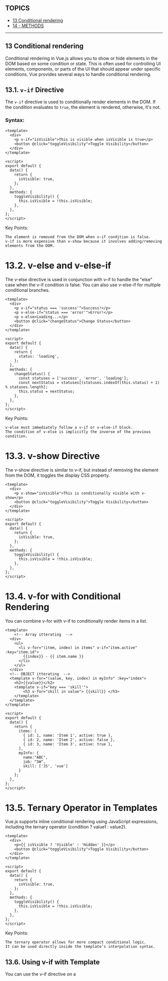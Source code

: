 ## TOPICS
* [13 Conditional rendering
](#Conditional_rendering)
* [14 - METHODS](#methods)
----------------------------------------------------------------------------------------------------------------------------
## 13 Conditional rendering

Conditional rendering in Vue.js allows you to show or hide elements in the DOM based on some condition or state. This is often used for controlling UI elements, components, or parts of the UI that should appear under specific conditions. Vue provides several ways to handle conditional rendering.

## 13.1. `v-if` Directive

The `v-if` directive is used to conditionally render elements in the DOM. If the condition evaluates to `true`, the element is rendered, otherwise, it's not.

### Syntax:

```vue
<template>
  <div>
    <p v-if="isVisible">This is visible when isVisible is true</p>
    <button @click="toggleVisibility">Toggle Visibility</button>
  </div>
</template>

<script>
export default {
  data() {
    return {
      isVisible: true,
    };
  },
  methods: {
    toggleVisibility() {
      this.isVisible = !this.isVisible;
    },
  },
};
</script>
```

Key Points:

    The element is removed from the DOM when v-if condition is false.
    v-if is more expensive than v-show because it involves adding/removing elements from the DOM.

# 13.2. v-else and v-else-if
The v-else directive is used in conjunction with v-if to handle the "else" case when the v-if condition is false. You can also use v-else-if for multiple conditional branches.

```vue
<template>
  <div>
    <p v-if="status === 'success'">Success!</p>
    <p v-else-if="status === 'error'">Error!</p>
    <p v-else>Loading...</p>
    <button @click="changeStatus">Change Status</button>
  </div>
</template>

<script>
export default {
  data() {
    return {
      status: 'loading',
    };
  },
  methods: {
    changeStatus() {
      const statuses = ['success', 'error', 'loading'];
      const nextStatus = statuses[(statuses.indexOf(this.status) + 1) % statuses.length];
      this.status = nextStatus;
    },
  },
};
</script>

```
Key Points:

    v-else must immediately follow a v-if or v-else-if block.
    The condition of v-else is implicitly the inverse of the previous condition.

# 13.3. v-show Directive

The v-show directive is similar to v-if, but instead of removing the element from the DOM, it toggles the display CSS property.

```vue
<template>
  <div>
    <p v-show="isVisible">This is conditionally visible with v-show</p>
    <button @click="toggleVisibility">Toggle Visibility</button>
  </div>
</template>

<script>
export default {
  data() {
    return {
      isVisible: true,
    };
  },
  methods: {
    toggleVisibility() {
      this.isVisible = !this.isVisible;
    },
  },
};
</script>

```

# 13.4. v-for with Conditional Rendering

You can combine v-for with v-if to conditionally render items in a list.

```vue
<template>
    <!-- Array itterating  -->
  <div>
    <ul>
      <li v-for="(item, index) in items" v-if="item.active" :key="item.id">
        {{index}} - {{ item.name }}
      </li>
    </ul>
  </div>
  <!-- OBJECT itterating  -->
  <template v-for="(value, key, index) in myInfo" :key="index">
    <h2>{{value}}</h2>
    <template v-if="key === 'skill'">
        <h3 v-for="skill in value"> {{skill}} </h3>
    </template>
  </template>
</template>

<script>
export default {
  data() {
    return {
      items: [
        { id: 1, name: 'Item 1', active: true },
        { id: 2, name: 'Item 2', active: false },
        { id: 3, name: 'Item 3', active: true },
      ],
      myInfo: {
        name:"ABC",
        job: "SW",
        skill: ['JS', 'vue']
      }
    };
  },
};
</script>

```

# 13.5. Ternary Operator in Templates

Vue.js supports inline conditional rendering using JavaScript expressions, including the ternary operator (condition ? value1 : value2).

```vue
<template>
  <div>
    <p>{{ isVisible ? 'Visible' : 'Hidden' }}</p>
    <button @click="toggleVisibility">Toggle Visibility</button>
  </div>
</template>

<script>
export default {
  data() {
    return {
      isVisible: true,
    };
  },
  methods: {
    toggleVisibility() {
      this.isVisible = !this.isVisible;
    },
  },
};
</script>

```
Key Points:

    The ternary operator allows for more compact conditional logic.
    It can be used directly inside the template’s interpolation syntax.

## 13.6. Using v-if with Template

You can use the v-if directive on a <template> tag to conditionally render multiple elements without adding an extra DOM element.
```vue
<template>
  <div>
    <template v-if="isVisible">
      <p>This will be shown</p>
      <p>This will also be shown</p>
    </template>
  </div>
</template>

<script>
export default {
  data() {
    return {
      isVisible: true,
    };
  },
};
</script>
```
Key Points:

    Using v-if on <template> does not create an extra wrapper element, which is helpful for keeping your DOM structure clean.

# Note
Vue.js provides multiple directives for conditional rendering, each with its own use case and performance implications. Here's a quick rundown of when to use each:

    v-if: Use for conditions that need to add/remove elements from the DOM.
    v-show: Use for conditions where you need to toggle visibility without removing elements from the DOM.
    v-else and v-else-if: Use to handle "else" and "else if" cases in conditional rendering.
    v-for with v-if: Use for rendering lists with conditions, though be mindful of performance.
    Ternary Operators: Use for inline conditions in template expressions.
    v-if with <template>: Use when you need to render multiple elements conditionally without adding extra DOM elements.


# List and key sample
```vue
<template>
    <!-- Here if u not mention the key, then while shuffling input value will not shuffle  -->
  <template v-for="name in names" :key="name">
    <h2>{{ name }}</h2>
    <input placeholder="Last name" />
    <hr />
  </template>
  <button @click="shuffle">Shuffle!</button>
</template>

<script>
import _ from "lodash";
export default {
  name: "App",
  data() {
    return {
      names: ["Bruce", "Clark", "Diana", "Barry"],
    };
  },
  methods: {
    shuffle() {
      console.log(this.names);
      this.names = _.shuffle(this.names);
    },
  },
};
</script>

<style>
#app {
  font-family: Avenir, Helvetica, Arial, sans-serif;
  -webkit-font-smoothing: antialiased;
  -moz-osx-font-smoothing: grayscale;
  text-align: center;
  color: #2c3e50;
  margin-top: 60px;
}
</style>

```
# Key Considerations for Better Performance

    Use Unique Keys: Always ensure that the key is unique, typically using an ID or a unique property of the item.
    Avoid Using Index as key: Do not use the index as the key if the list order is likely to change.
    Reordering Lists: If the order of list items is likely to change (e.g., drag-and-drop), it’s important that each list item has a unique and stable key to prevent Vue from reusing or misplacing elements.

======================================================================================================================================================
<a name="methods" />
## 14 - METHODS

```vue
<template>
    <h2>{{2 + 3 + 5}}</h2>
    <h2>Add Method = {{ add(2, 3, 5) }} </h2>
    <h2>Multiplt Method = {{ multiply(baseValue) }} </h2>
</template>

<script>
    export default {
        name: 'App',
        data(){
            return {
                baseValue:5,
                baseMultiplier: 10
            }
        },
        // DONT USE ARROW FUNTION INSIDE METHOD IT WILL RETURN UNDEFINED ERROR ON CONSOLE 
        methods: {
            add(a, b, c){
                return a + b + c
            },
            multiply(num){
                return this.baseMultiplier * num
            }
        },
    }
</script>
```

# 14.1 Methods vs Computed Properties

    Both methods and computed properties are used for reactive logic in Vue.js, but there are some key differences:

    Methods: Methods are executed every time they are referenced. They are useful for performing actions that don’t need to be cached, such as event handling.

    Computed Properties: Computed properties are cached based on their dependencies. They are only recomputed when the data they depend on changes.

```vue
<template>
  <div>
    <p>{{ reversedName }}</p> <!-- Computed -->
    <button @click="reverseName">Reverse Name</button> <!-- Method -->
  </div>
</template>

<script>
export default {
  data() {
    return {
      name: 'Vue.js'
    };
  },
  computed: {
    reversedName() {
      return this.name.split('').reverse().join('');
    }
  },
  methods: {
    reverseName() {
      this.name = this.name.split('').reverse().join('');
    }
  }
}
</script>
```

# 14.2 Accessing Methods in Other Parts of the Component

Methods can be accessed not just from the template but also from within other methods or lifecycle hooks. You can use this to call methods within the component.

```vue
<template>
  <div>
    <button @click="handleClick">Click me</button>
  </div>
</template>

<script>
export default {
  data() {
    return {
      count: 0
    };
  },
  methods: {
    increment() {
      this.count++;
    },
    handleClick() {
      this.increment();
      console.log("Button clicked!");
    }
  }
}
</script>
```

# 14.3 Using this Inside Methods

Within methods, you can access the component's data, computed properties, and other methods via the this keyword.

```vue
<template>
  <div>
    <button @click="showMessage">Show Message</button>
  </div>
</template>

<script>
export default {
  data() {
    return {
      message: "Hello, Vue!"
    };
  },
  methods: {
    showMessage() {
      alert(this.message); // Accessing data inside method using 'this'
    }
  }
}
</script>
```

# 14.4 Binding this to Methods

In JavaScript, when you pass methods around, this may not point to the Vue component instance. To solve this issue, you can use .bind(this) or arrow functions.

```vue 
<template>
  <div>
    <button @click="handleClick">Click me</button>
  </div>
</template>

<script>
export default {
  data() {
    return {
      count: 0
    };
  },
  methods: {
    handleClick: function() {
      // 'this' refers to the Vue instance
      this.count++;
      console.log(this.count);
    }
  }
}
</script>
```

# 14.5 Method Callbacks and Promises

You can use methods with asynchronous code like setTimeout, setInterval, or Promises. This is useful for handling side effects and performing actions after delays.

```vue
<template>
  <div>
    <button @click="fetchData">Fetch Data</button>
    <p>{{ status }}</p>
  </div>
</template>

<script>
export default {
  data() {
    return {
      status: 'Waiting for data...'
    };
  },
  methods: {
    async fetchData() {
      this.status = 'Loading...';
      try {
        const response = await fetch('https://jsonplaceholder.typicode.com/posts');
        const data = await response.json();
        this.status = `Received ${data.length} posts`;
      } catch (error) {
        this.status = 'Error loading data';
      }
    }
  }
}
</script>
```

==========================================================================================================================================
## 15- EVENTS

# 15.Basic Event Handling

In Vue.js, you can bind an event handler to an element using the v-on directive. A common shorthand for this is the @ symbol.

```vue
<!-- Basic Event Binding -->
<template>
  <button v-on:click="handleClick">Click me</button>
  <!-- Shorthand -->
  <button @click="handleClick">Click me</button>
</template>

<script>
export default {
  methods: {
    handleClick() {
      console.log('Button clicked');
    }
  }
}
</script>
```

# 15.2. Modifiers

Vue provides several event modifiers to make event handling more convenient. They allow you to specify additional behaviors when handling events, such as stopping event propagation, preventing the default action, and more.

Event Modifiers:

    .stop: Calls event.stopPropagation() to prevent the event from bubbling up the DOM.
    .prevent: Calls event.preventDefault() to prevent the default action associated with the event.
    .capture: Adds event listener in capture mode, which is the opposite of the default "bubble" mode.
    .once: Ensures the event handler is triggered only once.
    .passive: Marks the event handler as passive, which can improve performance for scrolling and touch events.

```vue
<template>
  <!-- Prevents default action (e.g., submitting a form) -->
  <form @submit.prevent="handleSubmit">Submit</form>

  <!-- Stops event propagation (e.g., clicks won't propagate to parent elements) -->
  <button @click.stop="handleClick">Click me</button>

  <!-- Handles event in capture phase -->
  <div @click.capture="handleClickInCapture">Click here</div>
</template>
```

# 15.3 Event Modifiers
.stop
  Stops the event from propagating to parent elements.

.prevent
  Prevents the default behavior associated with the event.

.capture
  Enables event capture, which is the opposite of the normal event bubbling.

.once
  Executes the event handler only once, then removes it.

.passive
  Improves performance by telling the browser that the event handler will not call preventDefault.


```vue
<button @click.stop="handleClick">Click me</button>
<form @submit.prevent="handleSubmit">Submit</form>
<div @click.capture="handleClickInCapture">Click me in capture phase</div>
<button @click.once="handleClickOnce">Click me only once</button>
<div @scroll.passive="handleScroll">Scroll me</div>
```

# 15.4 Custom Events
In Vue, components can emit custom events to communicate with their parent components. You can emit events from a child component and listen for those events in the parent component.

```vue
<!-- Emitting Events in Child Component: -->
<!-- ChildComponent.vue -->
<template>
  <button @click="sendEvent">Send Event</button>
</template>

<script>
export default {
  methods: {
    sendEvent() {
      this.$emit('custom-event', 'Hello from Child');
    }
  }
}
</script>


<!-- Listening for Events in Parent Component: -->
 <!-- ParentComponent.vue -->
<template>
  <ChildComponent @custom-event="handleCustomEvent" />
</template>

<script>
import ChildComponent from './ChildComponent.vue';

export default {
  components: { ChildComponent },
  methods: {
    handleCustomEvent(payload) {
      console.log(payload); // "Hello from Child"
    }
  }
}
</script>
```

# 15.5. Event Handling in Components

Vue components can listen for native DOM events or custom events from child components. Additionally, components can bind multiple events or conditionally handle events using methods.
Binding Multiple Event Handlers:

You can bind multiple event handlers by using an object syntax with v-on.

```vue
<template>
  <button v-on="{ click: handleClick, mouseover: handleMouseOver }">
    Hover or Click me
  </button>
</template>

<!-- Conditionally Handling Events: -->
 <template>
  <button @click="isEnabled ? handleClick() : null">Click me</button>
</template>
```

# 15.6. Key Modifiers

Vue provides special key modifiers that make it easy to listen for specific keys in event handlers.
Common Key Modifiers:

    .enter: Fires when the Enter key is pressed.
    .tab: Fires when the Tab key is pressed.
    .esc: Fires when the Escape key is pressed.
    .space: Fires when the Spacebar key is pressed.

```html
<template>
  <!-- Handle enter key -->
  <input @keyup.enter="handleEnter">

  <!-- Handle escape key -->
  <input @keyup.esc="handleEscape">
</template>

<script>
export default {
  methods: {
    handleEnter() {
      console.log('Enter key pressed');
    },
    handleEscape() {
      console.log('Escape key pressed');
    }
  }
}
</script>

<!-- You can also combine multiple key modifiers: -->
 <!-- Listen for Enter or Escape key -->
<input @keyup.enter.esc="handleKeyPress">

```


NOTE:
Vue's event handling system provides a clean, declarative, and flexible way to respond to user interactions and DOM events. You can use the v-on directive or its shorthand @ to bind event listeners, apply event modifiers for common behaviors, and emit custom events to communicate between components. This flexibility makes Vue a powerful tool for handling events in modern web applications.


==================================================================================================================================================

## 16 Form handling

# 16.1 Basic Example: Simple Form Binding

In Vue.js, you can handle form inputs using two-way data binding with the v-model directive. Here's a simple example of handling a form in Vue:

```html
<!DOCTYPE html>
<html lang="en">
<head>
  <meta charset="UTF-8">
  <meta name="viewport" content="width=device-width, initial-scale=1.0">
  <title>Vue Form Handling</title>
</head>
<body>
  <div id="app">
    <h2>Vue Form Handling Example</h2>
    <form @submit.prevent="handleSubmit">
      <div>
        <label for="name">Name:</label>
        <input type="text" id="name" v-model="form.name" required>
      </div>
      <div>
        <label for="email">Email:</label>
        <input type="email" id="email" v-model="form.email" required>
      </div>
      <button type="submit">Submit</button>
    </form>

    <div v-if="submitted">
      <h3>Form Submitted</h3>
      <p>Name: {{ form.name }}</p>
      <p>Email: {{ form.email }}</p>
    </div>
  </div>

  <script src="https://cdn.jsdelivr.net/npm/vue@2.6.14/dist/vue.js"></script>
  <script>
    new Vue({
      el: '#app',
      data: {
        form: {
          name: '',
          email: ''
        },
        submitted: false
      },
      methods: {
        handleSubmit() {
          this.submitted = true;
          // You can also send data to an API here
          console.log('Form Data:', this.form);
        }
      }
    });
  </script>
</body>
</html>
```
v-model: This directive creates a two-way data binding between the form inputs and the component’s data. In this case, the input fields for name and email are bound to the form.name and form.email data properties.

@submit.prevent: This listens for the form submission event. The .prevent modifier prevents the default form submission behavior (which would cause a page reload).

handleSubmit: This method is triggered when the form is submitted. In this example, it sets submitted to true and logs the form data to the console. You could also add logic to submit the form data to a server or API here.

# 16.2 Handling Multiple Inputs

You can handle more complex forms with multiple fields by extending the data object. Here's an example with additional fields like "age" and "message".

```html
<div id="app">
  <form @submit.prevent="handleSubmit">
    <div>
      <label for="name">Name:</label>
      <input type="text" id="name" v-model="form.name" required>
    </div>
    <div>
      <label for="email">Email:</label>
      <input type="email" id="email" v-model="form.email" required>
    </div>
    <div>
      <label for="age">Age:</label>
      <input type="number" id="age" v-model="form.age" required>
    </div>
    <div>
      <label for="message">Message:</label>
      <textarea id="message" v-model="form.message" required></textarea>
    </div>
    <button type="submit">Submit</button>
  </form>

  <div v-if="submitted">
    <h3>Form Submitted</h3>
    <p>Name: {{ form.name }}</p>
    <p>Email: {{ form.email }}</p>
    <p>Age: {{ form.age }}</p>
    <p>Message: {{ form.message }}</p>
  </div>
</div>
```
```js
data: {
  form: {
    name: '',
    email: '',
    age: '',
    message: ''
  },
  submitted: false
}
```

# 16.3 Validations

To ensure data integrity, you can add basic validation in your Vue method or use external libraries like VeeValidate or Vuelidate for more advanced form validation.
Basic Validation Example:
```js
methods: {
  handleSubmit() {
    if (!this.form.name || !this.form.email || !this.form.age || !this.form.message) {
      alert("Please fill all fields");
      return;
    }
    this.submitted = true;
    console.log('Form Data:', this.form);
  }
}
```

# 16.4 Working with Checkboxes and Radio Buttons

You can also bind to checkboxes and radio buttons in Vue using v-model.

```html
<div>
  <label>
    <input type="checkbox" v-model="form.acceptTerms"> I accept the terms and conditions
  </label>
</div>
```

In this case, form.acceptTerms will be a boolean (true or false).

```html
<div>
  <label>
    <input type="radio" v-model="form.gender" value="male"> Male
  </label>
  <label>
    <input type="radio" v-model="form.gender" value="female"> Female
  </label>
</div>
```

# 16.5 Submitting Form Data

For submitting form data to a server, you can use axios, fetch, or other HTTP libraries. Here’s how you might do it with axios:

```js
methods: {
  async handleSubmit() {
    try {
      const response = await axios.post('/submit-form', this.form);
      this.submitted = true;
      console.log('Response:', response.data);
    } catch (error) {
      console.error('Error submitting form:', error);
    }
  }
}
```

====================================================================================================================================================

## 17-MODIFIER

In Vue.js, modifiers are special postfixes added to directives to modify their behavior. They allow you to tweak the behavior of an event or a directive without having to write additional logic in your methods.

Here’s a detailed overview of the common modifiers in Vue.js, including .md (though I assume you might be referring to event and directive modifiers rather than .md as a file extension).

# 17.1 Event Modifiers
Event modifiers are added to event listeners to modify their behavior. They help to handle specific event-related tasks like stopping the event propagation, preventing the default action, or listening for certain types of events.

# 17.1.1 .prevent

This modifier calls event.preventDefault() to prevent the default behavior of an event.

```html
<!-- Prevents the default action of the form submission -->
<form @submit.prevent="submitForm">
  <button type="submit">Submit</button>
</form>
```

# 17.1.2 .stop

This modifier calls event.stopPropagation() to stop the event from propagating up to parent elements.

```html
<!-- Prevents event bubbling (no parent will be notified) -->
<button @click.stop="doSomething">Click Me</button>
```

# 17.1.3 .capture

This modifier listens for events during the capture phase, before they reach the target element.

```html
<!-- Event is captured before bubbling starts -->
<div @click.capture="onCapture">Click Me</div>
```

# 17.1.4 .self

This modifier ensures the event is only triggered if the event target is the element itself (not its children).

```html
<!-- Click on the button itself, but not on the children of the button -->
<button @click.self="onClick">Click Me</button>
```

# 17.1.5 .once

This modifier ensures the event is triggered only once.

# 17.1.6 .passive

This modifier is used to indicate that the event listener will not call event.preventDefault(), which is useful for optimizing touch and wheel events.

# 17.1.7 .dblclick

You can use this modifier to listen for the double-click event.

```html
<!-- Event will trigger only the first time -->
<button @click.once="onClick">Click Me Once</button>

<!-- The event listener is passive (does not prevent default) -->
<div @scroll.passive="onScroll">Scroll Me</div>

<button @click.dblclick="onDblClick">Double Click Me</button>

```


# 17.2. Input Modifiers

These modifiers are used to modify the behavior of form elements like <input>, <textarea>, and <select> when binding with v-model.

# 17.2.1 .lazy

By default, v-model updates the bound data on input events. The .lazy modifier updates the data only after the change event, not the input event.

# 17.2.2 .number

This modifier attempts to automatically convert the input value to a number.

# 17.2.3 .trim

This modifier automatically trims any whitespace from the input value.

```html
<!-- Update value after losing focus or after pressing enter -->
<input v-model.lazy="message">

<!-- Automatically converts input to number -->
<input v-model.number="age" type="number">


<!-- Automatically trims spaces -->
<input v-model.trim="message" placeholder="No spaces around">
```

# 17.3. Modifiers for v-bind

The v-bind directive doesn't have its own set of specific modifiers, but you can still use standard Vue.js syntax like .sync for two-way binding between parent and child components.

# 17.3.1 .sync

This modifier is used to enable two-way binding for prop updates between parent and child components.

```html
<!-- Parent Component -->
<child-component :value.sync="parentValue"></child-component>

<!-- Child Component -->
<template>
  <button @click="$emit('update:value', newValue)">Update</button>
</template>
```

# 17.4. Modifiers for v-model (Vue 3 specific)

Vue 3 added a few enhancements to the v-model directive, including the use of custom modifiers when working with multiple v-model bindings in the same component.

# 17.4.1 .modelValue

In Vue 3, you can use the .modelValue prop to handle multiple model bindings:
```html
<!-- In Parent Component -->
<custom-input v-model:modelValue="value"></custom-input>

<!-- In Child Component -->
<template>
  <input v-model="localValue" />
</template>
<script>
export default {
  props: ['modelValue'],
  data() {
    return {
      localValue: this.modelValue
    };
  },
  watch: {
    localValue(newVal) {
      this.$emit('update:modelValue', newVal);
    }
  }
}
</script>
```

In Vue.js, modifiers are special postfixes added to directives to modify their behavior. They allow you to tweak the behavior of an event or a directive without having to write additional logic in your methods.

Here’s a detailed overview of the common modifiers in Vue.js, including .md (though I assume you might be referring to event and directive modifiers rather than .md as a file extension).
1. Event Modifiers

Event modifiers are added to event listeners to modify their behavior. They help to handle specific event-related tasks like stopping the event propagation, preventing the default action, or listening for certain types of events.
1.1 .prevent

This modifier calls event.preventDefault() to prevent the default behavior of an event.

<!-- Prevents the default action of the form submission -->
<form @submit.prevent="submitForm">
  <button type="submit">Submit</button>
</form>

1.2 .stop

This modifier calls event.stopPropagation() to stop the event from propagating up to parent elements.

<!-- Prevents event bubbling (no parent will be notified) -->
<button @click.stop="doSomething">Click Me</button>

1.3 .capture

This modifier listens for events during the capture phase, before they reach the target element.

<!-- Event is captured before bubbling starts -->
<div @click.capture="onCapture">Click Me</div>

1.4 .self

This modifier ensures the event is only triggered if the event target is the element itself (not its children).

<!-- Click on the button itself, but not on the children of the button -->
<button @click.self="onClick">Click Me</button>

1.5 .once

This modifier ensures the event is triggered only once.

<!-- Event will trigger only the first time -->
<button @click.once="onClick">Click Me Once</button>

1.6 .passive

This modifier is used to indicate that the event listener will not call event.preventDefault(), which is useful for optimizing touch and wheel events.

<!-- The event listener is passive (does not prevent default) -->
<div @scroll.passive="onScroll">Scroll Me</div>

1.7 .dblclick

You can use this modifier to listen for the double-click event.

<button @click.dblclick="onDblClick">Double Click Me</button>

2. Input Modifiers

These modifiers are used to modify the behavior of form elements like <input>, <textarea>, and <select> when binding with v-model.
2.1 .lazy

By default, v-model updates the bound data on input events. The .lazy modifier updates the data only after the change event, not the input event.

<!-- Update value after losing focus or after pressing enter -->
<input v-model.lazy="message">

2.2 .number

This modifier attempts to automatically convert the input value to a number.

<!-- Automatically converts input to number -->
<input v-model.number="age" type="number">

2.3 .trim

This modifier automatically trims any whitespace from the input value.

<!-- Automatically trims spaces -->
<input v-model.trim="message" placeholder="No spaces around">

3. Modifiers for v-bind

The v-bind directive doesn't have its own set of specific modifiers, but you can still use standard Vue.js syntax like .sync for two-way binding between parent and child components.
3.1 .sync

This modifier is used to enable two-way binding for prop updates between parent and child components.

<!-- Parent Component -->
<child-component :value.sync="parentValue"></child-component>

<!-- Child Component -->
<template>
  <button @click="$emit('update:value', newValue)">Update</button>
</template>

4. Modifiers for v-model (Vue 3 specific)

Vue 3 added a few enhancements to the v-model directive, including the use of custom modifiers when working with multiple v-model bindings in the same component.
4.1 .modelValue

In Vue 3, you can use the .modelValue prop to handle multiple model bindings:

<!-- In Parent Component -->
<custom-input v-model:modelValue="value"></custom-input>

<!-- In Child Component -->
<template>
  <input v-model="localValue" />
</template>
<script>
export default {
  props: ['modelValue'],
  data() {
    return {
      localValue: this.modelValue
    };
  },
  watch: {
    localValue(newVal) {
      this.$emit('update:modelValue', newVal);
    }
  }
}
</script>

# 17.5. Custom Modifiers in Vue (With Custom Directives)

Vue allows you to create custom modifiers for your own custom directives. This is an advanced feature, and it's typically used for specific tasks that are not covered by Vue's built-in modifiers.
Example of a custom directive with a modifier:

```html
<script>
Vue.directive('focus', {
  bind(el, binding) {
    if (binding.modifiers.auto) {
      el.focus();
    }
  }
});
<script/>
<template>
{/* <!-- Will automatically focus the element --> */}
<input v-focus.auto>
</template>
```

## Summary of Common Modifiers

   # Event Modifiers:
        .prevent: Prevents the default behavior.
        .stop: Stops the event propagation.
        .capture: Listens during the capture phase.
        .self: Only triggers if the event target is the element itself.
        .once: Triggers the event only once.
        .passive: Prevents the use of event.preventDefault().
        .dblclick: Listens for a double-click.

  # Input Modifiers:
        .lazy: Updates only on the change event.
        .number: Converts the value to a number.
        .trim: Trims whitespace from the input.

  #  v-bind and v-model:
        .sync: Enables two-way binding for props.
        .modelValue: Used in Vue 3 for two-way binding with custom components.

These modifiers make Vue.js highly flexible, allowing you to easily handle common event-related tasks and input behaviors with minimal boilerplate code.

===================================================================================================================================================
## 18 COMPUTED PROPERTIES

# 18.1 What are Computed Properties?

Computed properties in Vue.js are special methods used to declare properties that are derived from other data in the Vue instance. Unlike regular methods, computed properties are cached based on their dependencies and will only re-evaluate when one of their dependencies changes.
Key Characteristics:

    1. Caching: Computed properties are cached based on their dependencies. If the data they depend on has not changed, they are not re-executed.
    2. Declarative: Computed properties are used to declaratively define logic based on reactive data.
    3. Getter and Setter: Computed properties can have both a getter (the value is returned) and a setter (used for updating the value).

EXAMPLE
```html
<template>
  <div>
    <input v-model="firstName" placeholder="Enter first name">
    <input v-model="lastName" placeholder="Enter last name">
    <p>Full Name: {{ fullName }}</p>
  </div>
</template>

<script>
export default {
  data() {
    return {
      firstName: '',
      lastName: ''
    };
  },
  computed: {
    fullName() {
      return this.firstName + ' ' + this.lastName;
    }
  }
}
</script>
```

# When to Use Computed Properties

    1. Complex Data Transformation: When you need to perform complex calculations or transform data based on the state.
    2. Efficient Re-rendering: If the computation depends on reactive properties, Vue will only recalculate when those specific properties change.
    3. Avoiding Repetitive Logic: If the same logic is used in multiple places, computed properties can simplify the code by centralizing the logic.

# 18.2 Computed Properties with Getter and Setter

Computed properties can have both a getter and a setter, which is useful when you want to bind a property to both read and write operations.

```html
<template>
  <div>
    <input v-model="fullName" placeholder="Enter full name">
    <p>First Name: {{ firstName }}</p>
    <p>Last Name: {{ lastName }}</p>
  </div>
</template>

<script>
export default {
  data() {
    return {
      firstName: '',
      lastName: ''
    };
  },
  computed: {
    fullName: {
      // Getter
      get() {
        return this.firstName + ' ' + this.lastName;
      },
      // Setter
      set(newValue) {
        const names = newValue.split(' ');
        this.firstName = names[0] || '';
        this.lastName = names[1] || '';
      }
    }
  }
}
</script>
```

# When to Use Setter

    To allow two-way binding with input fields, as in the example where the user can modify the fullName field, and the underlying firstName and lastName are updated automatically.

# 18.3 Computed vs Methods
Computed Properties:

    Cached: Only re-evaluated when their dependencies change.
    Declarative: Used for properties that are dependent on other data.
    No parameters: Computed properties do not accept parameters and work on reactive data in the component.

Methods:

    Not Cached: Re-executed on each render.
    Imperative: Methods are functions that do not automatically update unless explicitly called.
    Can accept parameters: Methods are designed for actions that require input or more complex logic.

```vue
<template>
  <div>
    <p>Computed: {{ fullName }}</p>
    <p>Method: {{ getFullName() }}</p>
  </div>
</template>

<script>
export default {
  data() {
    return {
      firstName: 'John',
      lastName: 'Doe'
    };
  },
  computed: {
    fullName() {
      return this.firstName + ' ' + this.lastName;
    }
  },
  methods: {
    getFullName() {
      return this.firstName + ' ' + this.lastName;
    }
  }
}
</script>
```
Differences:

    fullName (computed) will only re-evaluate when either firstName or lastName changes.
    getFullName (method) will be re-executed every time the component re-renders.

# 18.4 Computed Properties with Multiple Dependencies

Computed properties automatically update when any of their dependencies change, and Vue efficiently tracks those dependencies for you.

```vue
<template>
  <div>
    <input v-model="quantity" type="number" />
    <input v-model="price" type="number" />
    <p>Total: {{ totalPrice }}</p>
  </div>
</template>

<script>
export default {
  data() {
    return {
      quantity: 0,
      price: 0
    };
  },
  computed: {
    totalPrice() {
      return this.quantity * this.price;
    }
  }
}
</script>
```

# 18.5 Computed Properties with Objects and Arrays

Computed properties can also return complex objects or arrays, not just simple values.

```vue
<template>
  <div>
    <p>{{ userInfo.name }}</p>
    <p>{{ userInfo.age }}</p>
  </div>
</template>

<script>
export default {
  data() {
    return {
      firstName: 'John',
      lastName: 'Doe',
      birthYear: 1990
    };
  },
  computed: {
    userInfo() {
      return {
        name: this.firstName + ' ' + this.lastName,
        age: new Date().getFullYear() - this.birthYear
      };
    }
  }
}
</script>
```


# Conclusion

    Computed properties are a powerful feature of Vue.js that allow you to compute derived state from reactive data efficiently.
    They offer automatic caching and reactivity, reducing unnecessary re-calculations and improving performance.
    Use them when you need to perform calculations or transformations based on data, especially if the result should be cached and automatically updated when dependencies change.

======================================================================================================================================================

## 19 What are Watchers?

In Vue.js, watchers allow you to observe and react to changes in data. They are useful when you need to perform asynchronous or expensive operations in response to changing data. While computed properties are ideal for derived state that needs to be cached, watchers are used for more complex side effects when data changes.

Key Characteristics:
    Reacting to Data Changes: Watchers track changes to specific data properties.
    Used for Side Effects: They are generally used to execute code in response to state changes (e.g., making HTTP requests, performing complex logic).
    Asynchronous Operations: Watchers are often used to trigger asynchronous tasks, such as API calls.

```js
watch: {
  // Watching a single property
  propName(newVal, oldVal) {
    // Code to run when 'propName' changes
  },

  // Watching multiple properties
  'dataProperty1': function (newVal, oldVal) {
    // Code to run when 'dataProperty1' changes
  },

  // Watching nested properties with deep option
  'nested.property': {
    handler(newVal, oldVal) {
      // Code to run when 'nested.property' changes
    },
    deep: true
  }
}
```
Explanation:

    propName: The data property to be watched.
    newVal and oldVal: newVal is the new value of the watched property, and oldVal is the previous value.
    deep: Used when you want to watch an object or array deeply, i.e., observe nested property changes.

# 19.1 Use Case: Performing an Async Operation

Watchers are commonly used for triggering actions like API calls when certain data changes.

```vue
<template>
  <div>
    <input v-model="searchQuery" placeholder="Search..." />
    <p>Search Results for: {{ searchQuery }}</p>
  </div>
</template>

<script>
export default {
  data() {
    return {
      searchQuery: ''
    };
  },
  watch: {
    searchQuery(newQuery) {
      this.fetchSearchResults(newQuery);
    }
  },
  methods: {
    async fetchSearchResults(query) {
      if (query) {
        try {
          const response = await fetch(`https://api.example.com/search?q=${query}`);
          const data = await response.json();
          console.log(data);
        } catch (error) {
          console.error('Error fetching search results:', error);
        }
      }
    }
  }
}
</script>
```

# 19.2 Watching Multiple Properties

You can also watch multiple properties in a single watcher.

```vue
<template>
  <div>
    <input v-model="firstName" placeholder="First Name" />
    <input v-model="lastName" placeholder="Last Name" />
    <p>Full Name: {{ fullName }}</p>
  </div>
</template>

<script>
export default {
  data() {
    return {
      firstName: '',
      lastName: ''
    };
  },
  watch: {
    firstName(newFirstName) {
      console.log('First name changed to:', newFirstName);
    },
    lastName(newLastName) {
      console.log('Last name changed to:', newLastName);
    }
  }
}
</script>
```

# 19.3 Deep Watching

By default, Vue only watches the immediate value of an object or array. If you want to watch changes in nested properties, you can set the deep option to true.

```vue
<template>
  <div>
    <button @click="changeName">Change Name</button>
    <p>{{ person.name }}</p>
  </div>
</template>

<script>
export default {
  data() {
    return {
      person: {
        name: 'John',
        age: 30
      }
    };
  },
  watch: {
    // Deep watch for nested 'name' property
    person: {
      handler(newPerson, oldPerson) {
        console.log('Person object changed:', newPerson);
      },
      deep: true
    }
  },
  methods: {
    changeName() {
      this.person.name = 'Jane';
    }
  }
}
</script>
```
Explanation:

    We deep-watch the person object.
    The watcher will trigger when any property of the person object, including name, changes.

# 19.4 Immediate Watchers

You can use the immediate option to trigger the watcher immediately when the component is mounted, in addition to when the watched property changes.

```js
watch: {
  count: {
    handler(newCount) {
      console.log(`Count changed: ${newCount}`);
    },
    immediate: true
  }
}
```
Explanation:

    The watcher will execute as soon as the component is created, and also every time the count property changes.

# 19.5 Watchers with Handler Functions

You can also define watchers using a function directly, instead of using an object with options.
```js
watch: {
  count(newCount, oldCount) {
    console.log(`Count changed from ${oldCount} to ${newCount}`);
  }
}
```
This is the simplest form of a watcher, where you specify the handler directly in the watch object.

# 19.6 Watchers in Vue 3 (Composition API)

In Vue 3, you can use the watch function from the Composition API for a more programmatic and flexible way to watch reactive data.

```vue
<template>
  <div>
    <input v-model="message" />
    <p>{{ message }}</p>
  </div>
</template>

<script>
import { ref, watch } from 'vue';

export default {
  setup() {
    const message = ref('');

    // Watch the message reactive variable
    watch(message, (newMessage, oldMessage) => {
      console.log(`Message changed from "${oldMessage}" to "${newMessage}"`);
    });

    return {
      message
    };
  }
}
</script>
```
Explanation:

    In the Composition API, we use watch to watch the message ref.
    newMessage and oldMessage are the new and old values of the message.

# Use Cases for Watchers

    1. Performing Asynchronous Tasks: For example, making HTTP requests when a data property changes.
    2. Triggering Expensive Operations: Calculations or operations that should only run when certain data changes.
    3. Validating User Input: Reacting to changes in user input to validate or sanitize data.
    4. Synchronizing External States: Watching Vue data and synchronizing it with external libraries or global state management systems.

# Conclusion

    Watchers are powerful tools in Vue.js for observing and reacting to changes in data properties.
    Use watchers when you need to perform side effects, such as making asynchronous calls or triggering expensive operations based on changes in state.
    In Vue 3, the Composition API provides a more flexible and programmatic approach to using watchers.

=================================================================================================================================================
## 20 COMPONENTS

# 20.1 What are Components in Vue.js?

In Vue.js, components are reusable building blocks that allow you to break down the user interface into smaller, more manageable pieces. Each component encapsulates its own template, logic, and styling, making it easy to organize and maintain complex applications.
Key Characteristics of Components:

    Reusability: Components can be reused throughout the application.
    Encapsulation: Each component has its own scope, keeping concerns isolated (e.g., data, methods, styles).
    Composition: Components can be nested inside each other to create more complex UIs.
    Props and Events: Components communicate with each other through props (data passed down) and events (data passed up).

Component Types

    1. Local Components: Defined and used only within a specific component.
    2. Global Components: Available globally across the application after being registered globally.
    3. Functional Components: Stateless, functional components that do not have their own instance (e.g., no lifecycle hooks, no data).

Basic Syntax
# Component Definition

In Vue, a component is typically defined using an object with the following options:

    template: The HTML template for the component.
    data: The reactive data for the component.
    methods: The functions or actions related to the component.
    props: The external values passed to the component.
    computed: The derived state for the component.
    watch: Watching changes in data and reacting accordingly.

```js
// Component Definition (Object Syntax)
export default {
  name: 'MyComponent',
  props: ['title'],
  data() {
    return {
      message: 'Hello from MyComponent!'
    };
  },
  methods: {
    greet() {
      console.log(this.message);
    }
  }
}
```
Component Template Example
```vue
<template>
  <div>
    <h1>{{ title }}</h1>
    <p>{{ message }}</p>
    <button @click="greet">Click me</button>
  </div>
</template>

<script>
export default {
  name: 'MyComponent',
  props: ['title'],
  data() {
    return {
      message: 'Hello from MyComponent!'
    };
  },
  methods: {
    greet() {
      console.log(this.message);
    }
  }
}
</script>

<style scoped>
/* Scoped styles for MyComponent */
div {
  padding: 10px;
  background-color: #f4f4f4;
}
</style>
```

Explanation:

    The MyComponent component displays a title (passed through props) and a message (from data).
    The greet method logs the message when the button is clicked.

# 20.2 Registering Components

There are two ways to register components in Vue: local registration and global registration.

# Local Component Registration

Local registration means the component is only available within the parent component where it is defined.

```vue
<!-- // Parent Component -->
<template>
  <div>
    <MyComponent title="Hello Vue!" />
  </div>
</template>

<script>
import MyComponent from './MyComponent.vue';

export default {
  components: {
    MyComponent // Registering the component locally
  }
}
</script>
```

# Global Component Registration

Global registration means the component is available throughout the entire application.
```js
// main.js or entry point
import Vue from 'vue';
import MyComponent from './components/MyComponent.vue';

Vue.component('MyComponent', MyComponent); // Registering the component globally
```
Once registered globally, you can use <MyComponent /> anywhere in your application.


# 20.3 Props: Passing Data to Components

Props allow a parent component to pass data down to a child component. Props are defined in the child component and can be accessed like normal data.

# Child component
```vue
<template>
  <div>
    <h1>{{ message }}</h1>
  </div>
</template>

<script>
export default {
  props: {
    message: String // Define the type of the prop (optional but recommended)
  }
}
</script>
```

# Parent Component Example

```vue
<template>
  <div>
    <ChildComponent :message="parentMessage" />
  </div>
</template>

<script>
import ChildComponent from './ChildComponent.vue';

export default {
  components: {
    ChildComponent
  },
  data() {
    return {
      parentMessage: 'Hello from the Parent!'
    };
  }
}
</script>
```
# Explanation:

    In the parent component, the parentMessage is passed down to the child via the message prop.
    The child component receives the prop and displays it.

# 20.4 Prop Validation (Optional but Recommended)

Vue allows you to define prop types to ensure that the right data type is passed to the component.
```js
props: {
  title: {
    type: String,
    required: true,
    default: 'Default Title'
  },
  age: {
    type: Number,
    default: 18
  }
}
```
    type: Specifies the expected type (e.g., String, Number).
    required: Specifies if the prop is mandatory.
    default: Specifies a default value if no prop is passed.

# 20.5 Emitting Events: Child to Parent Communication

In Vue, events allow child components to communicate with their parent components by emitting events.

# Emitting an Event from a Child Component

To send data from the child to the parent, you can use $emit to emit an event.
```vue
<template>
  <button @click="sendMessage">Send Message</button>
</template>

<script>
export default {
  methods: {
    sendMessage() {
      this.$emit('message-sent', 'Hello, Parent!');
    }
  }
}
</script>
```

# Parent Component Handling the Event

The parent listens for the event and reacts accordingly.
```vue
<template>
  <div>
    <ChildComponent @message-sent="handleMessage" />
  </div>
</template>

<script>
import ChildComponent from './ChildComponent.vue';

export default {
  components: {
    ChildComponent
  },
  methods: {
    handleMessage(message) {
      console.log(message); // "Hello, Parent!"
    }
  }
}
</script>
```
Explanation:

    The child component emits an event named message-sent when the button is clicked.
    The parent component listens for the message-sent event and executes the handleMessage method when the event is received.

# 20.6 Dynamic Components

Vue allows you to dynamically render components using the <component> tag and v-bind:is directive. This is useful when you want to switch between components based on some condition.

```vue 
<template>
  <div>
    <button @click="currentComponent = 'ComponentA'">Load Component A</button>
    <button @click="currentComponent = 'ComponentB'">Load Component B</button>
    
    <component :is="currentComponent" />
  </div>
</template>

<script>
import ComponentA from './ComponentA.vue';
import ComponentB from './ComponentB.vue';

export default {
  data() {
    return {
      currentComponent: 'ComponentA'
    };
  },
  components: {
    ComponentA,
    ComponentB
  }
}
</script>
```
Explanation:

    The <component :is="currentComponent" /> dynamically loads either ComponentA or ComponentB based on the value of currentComponent.
    Clicking the buttons updates currentComponent, which changes the displayed component.
  
# Scoped Slots

Scoped slots allow a child component to pass content back to its parent, but with access to specific data or methods within the child.

```vue
<template>
  <ChildComponent>
    <template v-slot:default="slotProps">
      <p>{{ slotProps.message }}</p>
    </template>
  </ChildComponent>
</template>

<script>
import ChildComponent from './ChildComponent.vue';

export default {
  components: {
    ChildComponent
  }
}
</script>
```

In the child component, we define a scoped slot:

```vue
<template>
  <slot :message="message"></slot>
</template>

<script>
export default {
  data() {
    return {
      message: 'Hello from the child component!'
    };
  }
}
</script>
```
Explanation:

    The parent component binds to the default slot and uses the scoped data slotProps.message to display the value passed from the child.

# Conclusion

    Components in Vue.js are the building blocks of applications, promoting code reusability and modularity.
    You can pass props from parent to child components and use events to communicate back to the parent.
    Slots and scoped slots provide additional flexibility for customizing content in child components.
    Components can be registered locally or globally, and Vue supports dynamic components for conditional rendering.
    Vue's component system is one of the core features that makes it a powerful and scalable framework for building modern web applications.

=====================================================================================================================================================
## 21 PROPS TYPES AND PROPS VALIDATION

Prop Types and Validation in Vue.js

In Vue.js, props can be validated using a set of rules that define the expected type and behavior of the props. Here's a guide on how to use prop types and validation in Vue.

# 21.1. Basic Prop Validation

In Vue.js, you can define the type of a prop by using the type property in the props option.
```vue
<template>
  <div>
    <h1>{{ message }}</h1>
  </div>
</template>

<script>
export default {
  props: {
    message: {
      type: String,
      required: true, // Prop is required
    },
  },
};
</script>
```

# 21.2. Type Validation

You can define more complex types for props, including String, Number, Boolean, Object, Array, Date, Function, Symbol, etc.

```vue
<template>
  <div>
    <p>{{ user.name }}</p>
    <p>{{ user.age }}</p>
  </div>
</template>

<script>
export default {
  props: {
    user: {
      type: Object,
      required: true,
      validator(value) {
        // Custom validator to ensure the object has specific properties
        return value && typeof value.name === 'string' && typeof value.age === 'number';
      },
    },
  },
};
</script>
```

# 21.3. Default Values for Props

If a prop is not passed, you can specify a default value using the default property.

```vue
<template>
  <div>
    <p>{{ counter }}</p>
  </div>
</template>

<script>
export default {
  props: {
    counter: {
      type: Number,
      default: 0, // Default value if no value is provided
    },
  },
};
</script>
```
# 21.4. Custom Validator

You can also define a custom validator function for your props. This function is provided with the prop value and should return true if the validation passes or false/an error message if it fails.

```vue
<template>
  <div>
    <p>{{ rating }}</p>
  </div>
</template>

<script>
export default {
  props: {
    rating: {
      type: Number,
      required: true,
      validator(value) {
        if (value < 0 || value > 5) {
          return 'Rating must be between 0 and 5';
        }
        return true; // Return true if validation passes
      },
    },
  },
};
</script>
```
# 21.5. Multiple Types for Props

Sometimes, you might want to accept multiple types for a prop. Vue allows you to pass an array of types.

```vue
<template>
  <div>
    <p>{{ value }}</p>
  </div>
</template>

<script>
export default {
  props: {
    value: {
      type: [String, Number], // Accepts either String or Number
      required: true,
    },
  },
};
</script>
```

# 21.6. Prop Validation in TypeScript

If you're using TypeScript with Vue, prop validation can be further enhanced with type annotations.

```ts
<template>
  <div>
    <p>{{ name }}</p>
  </div>
</template>

<script lang="ts">
import { defineComponent, PropType } from 'vue';

export default defineComponent({
  props: {
    name: {
      type: String as PropType<string>,
      required: true,
    },
  },
});
</script>
```

# 21.7. Prop Validation with Arrays and Objects

Vue allows you to define arrays or objects as prop types. If you expect an array or object, you can specify the type more clearly.

ARRAYS
```vue
<template>
  <div>
    <ul>
      <li v-for="item in items" :key="item">{{ item }}</li>
    </ul>
  </div>
</template>

<script>
export default {
  props: {
    items: {
      type: Array,
      required: true,
    },
  },
};
</script>
```

OBJECTS
```vue
<template>
  <div>
    <p>{{ user.name }}</p>
  </div>
</template>

<script>
export default {
  props: {
    user: {
      type: Object,
      required: true,
    },
  },
};
</script>
```

# Conclusion

Prop validation in Vue.js ensures that components receive the correct data types and helps improve code maintainability and debugging. By defining types, default values, and custom validators, you can create robust and reliable Vue components.

# Example: Complete Component
```vue
<template>
  <div>
    <p>{{ name }}</p>
    <p>{{ age }}</p>
    <p>{{ isActive }}</p>
  </div>
</template>

<script>
export default {
  props: {
    name: {
      type: String,
      required: true,
    },
    age: {
      type: Number,
      required: true,
      validator(value) {
        if (value <= 0) {
          console.warn("Age must be a positive number.");
          return false;
        }
        return true;
      },
    },
    isActive: {
      type: Boolean,
      default: true,
    },
  },
};
</script>
```
=================================================================================================================================================

## 22 Non-Prop Validation in Vue.js

In Vue.js, non-prop validation refers to validation that happens on data, computed properties, or other reactive sources within a component, rather than the props passed into the component. While prop validation ensures that the correct data is passed down from a parent component, non-prop validation involves checking or ensuring that other internal component data meets certain conditions, constraints, or rules.

# 22.1. Non-Prop Validation in Vue.js

Vue provides flexibility when it comes to managing and validating internal state. You can validate data inside the component using computed properties, watchers, or methods, depending on the use case.

# 22.1.1. Validating Internal Data

You can use methods or computed properties to validate internal component state or form data.
Example: Internal Data Validation using Computed Properties

```vue
<template>
  <div>
    <input v-model="age" placeholder="Enter your age" />
    <p v-if="isAgeValid">Your age is valid!</p>
    <p v-else>Your age is invalid.</p>
  </div>
</template>

<script>
export default {
  data() {
    return {
      age: '',
    };
  },
  computed: {
    isAgeValid() {
      // Validate that the age is a number and between 18 and 100
      const age = parseInt(this.age, 10);
      return !isNaN(age) && age >= 18 && age <= 100;
    }
  }
};
</script>
```
In this example:

    The isAgeValid computed property validates the age data by ensuring it's a number between 18 and 100.
    This non-prop validation does not involve props but validates the internal state of the component (age).

# 22.1.2. Validating User Input in Forms

When dealing with forms, it's common to validate fields before submitting them. You can use methods or computed properties to do so.
Example: Validating Form Input with Methods

```vue
<template>
  <div>
    <form @submit.prevent="submitForm">
      <input v-model="email" placeholder="Enter your email" />
      <button type="submit" :disabled="!isFormValid">Submit</button>
    </form>
    <p v-if="email && !isEmailValid">Invalid email format</p>
  </div>
</template>

<script>
export default {
  data() {
    return {
      email: '',
    };
  },
  computed: {
    isEmailValid() {
      // Simple email regex pattern for validation
      const emailPattern = /^[a-zA-Z0-9._-]+@[a-zA-Z0-9.-]+\.[a-zA-Z]{2,}$/;
      return emailPattern.test(this.email);
    },
    isFormValid() {
      return this.isEmailValid;
    }
  },
  methods: {
    submitForm() {
      if (this.isFormValid) {
        alert('Form submitted!');
      }
    }
  }
};
</script>
```

# 22.1.3. Validating with Watchers

You can also use watchers to monitor changes to data and perform validation when the data changes.
Example: Using Watchers for Validation

```vue
<template>
  <div>
    <input v-model="password" type="password" placeholder="Enter password" />
    <p v-if="passwordError">{{ passwordError }}</p>
  </div>
</template>

<script>
export default {
  data() {
    return {
      password: '',
      passwordError: ''
    };
  },
  watch: {
    password(newPassword) {
      this.validatePassword(newPassword);
    }
  },
  methods: {
    validatePassword(password) {
      // Basic password validation: at least 8 characters, 1 uppercase letter, and 1 number
      const passwordPattern = /^(?=.*[A-Z])(?=.*\d)[A-Za-z\d@$!%*?&]{8,}$/;
      if (passwordPattern.test(password)) {
        this.passwordError = '';
      } else {
        this.passwordError = 'Password must be at least 8 characters long, contain 1 uppercase letter, and 1 number.';
      }
    }
  }
};
</script>
```

# 22.2. Non-Prop Validation in the Composition API

In the Composition API, validation can be done using ref, reactive, and computed properties, as well as watch functions. The setup function is the place where you would define and manage state, validation logic, and computed properties.

# 22.2.1. Validating Reactive Data in Composition API

The reactive function allows you to create a reactive object, and you can validate the fields within it using computed properties or methods.
Example: Validating Reactive Data with Computed Properties

```vue
<template>
  <div>
    <input v-model="email" placeholder="Enter your email" />
    <p v-if="isEmailValid">Your email is valid!</p>
    <p v-else>Your email is invalid.</p>
  </div>
</template>

<script setup>
import { ref, computed } from 'vue';

const email = ref('');
const isEmailValid = computed(() => {
  // Simple email regex pattern for validation
  const emailPattern = /^[a-zA-Z0-9._-]+@[a-zA-Z0-9.-]+\.[a-zA-Z]{2,}$/;
  return emailPattern.test(email.value);
});
</script>
```

# 22.2.2. Validating Data Changes with Watchers

You can also use the watch function in the Composition API to react to changes in reactive properties and validate them.
Example: Using Watchers for Non-Prop Validation

```vue
<template>
  <div>
    <input v-model="password" type="password" placeholder="Enter password" />
    <p v-if="passwordError">{{ passwordError }}</p>
  </div>
</template>

<script setup>
import { ref, watch } from 'vue';

const password = ref('');
const passwordError = ref('');

watch(password, (newPassword) => {
  validatePassword(newPassword);
});

function validatePassword(password) {
  // Basic password validation: at least 8 characters, 1 uppercase letter, and 1 number
  const passwordPattern = /^(?=.*[A-Z])(?=.*\d)[A-Za-z\d@$!%*?&]{8,}$/;
  if (passwordPattern.test(password)) {
    passwordError.value = '';
  } else {
    passwordError.value = 'Password must be at least 8 characters long, contain 1 uppercase letter, and 1 number.';
  }
}
</script>
```

# 22.3. Non-Prop Validation for Emitted Events

Sometimes, you may need to validate data that is emitted from a child component to the parent component. While emitting data itself does not involve validation directly, you can still ensure that the emitted values meet certain requirements before triggering actions in the parent.
Example: Emitting Validated Data

```vue
<template>
  <div>
    <input v-model="email" placeholder="Enter your email" />
    <button @click="submitEmail">Submit</button>
  </div>
</template>

<script setup>
import { defineEmits, ref } from 'vue';

const emit = defineEmits();
const email = ref('');

function submitEmail() {
  const emailPattern = /^[a-zA-Z0-9._-]+@[a-zA-Z0-9.-]+\.[a-zA-Z]{2,}$/;
  if (emailPattern.test(email.value)) {
    emit('validEmail', email.value);
  } else {
    alert('Invalid email format');
  }
}
</script>
```

# Conclusion

Non-prop validation in Vue.js is crucial for validating internal state, user inputs, or any reactive data that does not come from the parent component via props. This can be achieved using:

    Computed properties for reactive data validation.
    Watchers to reactively validate data when it changes.
    Methods for validation logic triggered by user actions.
    Emitted events
